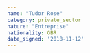 ```yaml
---
name: "Tudor Rose"
category: private_sector
nature: "Entreprise"
nationality: GBR
date_signed: '2018-11-12'
---
```

    